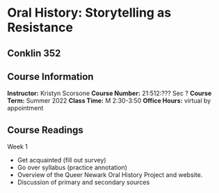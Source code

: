 # Oral History: Storytelling as Resistance
## Conklin 352
## Course Information
**Instructor:** Kristyn Scorsone
**Course Number:** 21:512:??? Sec ?
**Course Term:** Summer 2022
**Class Time:** M 2:30-3:50
**Office Hours:** virtual by appointment

## Course Readings
Week 1 
- Get acquainted (fill out survey)
- Go over syllabus (practice annotation)
- Overview of the Queer Newark Oral History Project and website.
- Discussion of primary and secondary sources